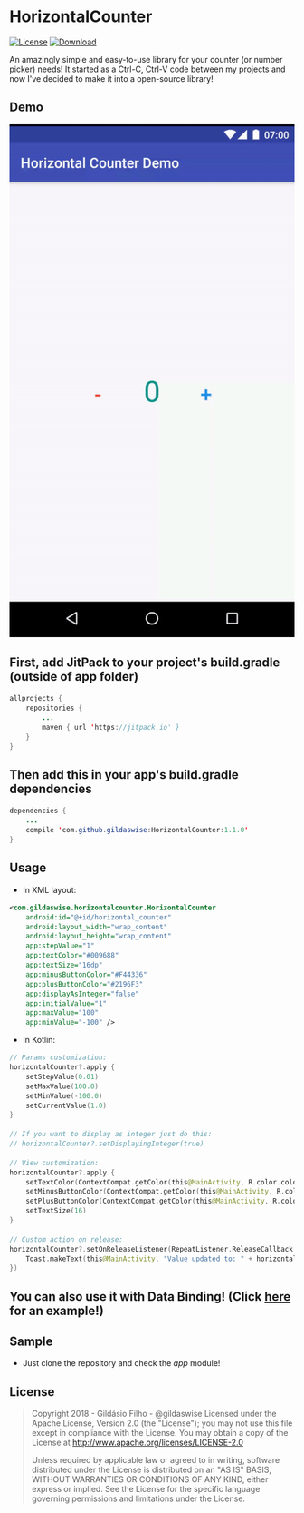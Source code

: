 # HorizontalCounter
[![License](https://img.shields.io/badge/license-Apache%202-green.svg)](https://www.apache.org/licenses/LICENSE-2.0)
[![Download](https://jitpack.io/v/gildaswise/HorizontalCounter.svg)](https://jitpack.io/#gildaswise/HorizontalCounter)

An amazingly simple and easy-to-use library for your counter (or number picker) needs! It started as a Ctrl-C, Ctrl-V code between my projects and now I've decided to make it into a open-source library!

## Demo

![GIF](https://raw.githubusercontent.com/gildaswise/HorizontalCounter/master/art/demo.gif)

## First, add JitPack to your project's build.gradle (outside of app folder)

```java
allprojects {
    repositories {
        ...
        maven { url 'https://jitpack.io' }
    }
}
```

## Then add this in your app's build.gradle dependencies

```java
dependencies {
    ...
    compile 'com.github.gildaswise:HorizontalCounter:1.1.0'
}
```

## Usage

* In XML layout:

```xml
<com.gildaswise.horizontalcounter.HorizontalCounter
    android:id="@+id/horizontal_counter"
    android:layout_width="wrap_content"
    android:layout_height="wrap_content"
    app:stepValue="1"
    app:textColor="#009688"
    app:textSize="16dp"
    app:minusButtonColor="#F44336"
    app:plusButtonColor="#2196F3"
    app:displayAsInteger="false"
    app:initialValue="1"
    app:maxValue="100"
    app:minValue="-100" />
```

* In Kotlin:

```kotlin
// Params customization:
horizontalCounter?.apply {
    setStepValue(0.01)
    setMaxValue(100.0)
    setMinValue(-100.0)
    setCurrentValue(1.0)
}

// If you want to display as integer just do this:
// horizontalCounter?.setDisplayingInteger(true)

// View customization:
horizontalCounter?.apply {
    setTextColor(ContextCompat.getColor(this@MainActivity, R.color.colorAccent))
    setMinusButtonColor(ContextCompat.getColor(this@MainActivity, R.color.colorPrimary))
    setPlusButtonColor(ContextCompat.getColor(this@MainActivity, R.color.colorPrimaryDark))
    setTextSize(16)
}

// Custom action on release:
horizontalCounter?.setOnReleaseListener(RepeatListener.ReleaseCallback {
    Toast.makeText(this@MainActivity, "Value updated to: " + horizontalCounter!!.getCurrentValue()!!, Toast.LENGTH_SHORT).show()
})

```

## You can also use it with Data Binding! (Click [here](https://github.com/gildaswise/HorizontalCounter/blob/master/app/src/main/java/com/gildaswise/horizontalcounterdemo/MainActivityDataBinding.kt) for an example!)

## Sample

* Just clone the repository and check the *app* module!

## License

> Copyright 2018 - Gildásio Filho - @gildaswise
> Licensed under the Apache License, Version 2.0 (the "License");
> you may not use this file except in compliance with the License.
> You may obtain a copy of the License at
> http://www.apache.org/licenses/LICENSE-2.0
> 
> Unless required by applicable law or agreed to in writing, software
> distributed under the License is distributed on an "AS IS" BASIS,
> WITHOUT WARRANTIES OR CONDITIONS OF ANY KIND, either express or implied.
> See the License for the specific language governing permissions and
> limitations under the License.
 